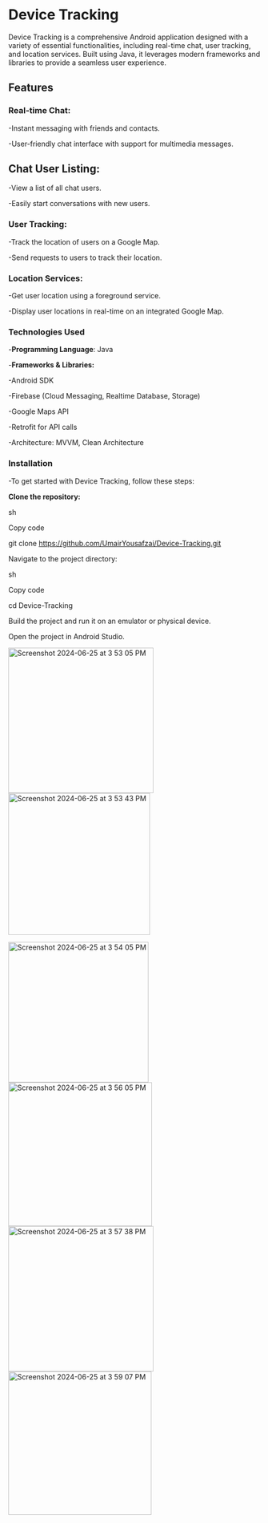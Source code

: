 # **Device Tracking**

Device Tracking is a comprehensive Android application designed with a variety of essential functionalities, including real-time chat, user tracking, and location services. Built using Java, it leverages modern frameworks and libraries to provide a seamless user experience.

## **Features**

### Real-time Chat:

-Instant messaging with friends and contacts.

-User-friendly chat interface with support for multimedia messages.

## Chat User Listing:

-View a list of all chat users.

-Easily start conversations with new users.

### User Tracking:

-Track the location of users on a Google Map.

-Send requests to users to track their location.

### Location Services:

-Get user location using a foreground service.

-Display user locations in real-time on an integrated Google Map.

### Technologies Used

-**Programming Language**: Java

-**Frameworks & Libraries:**

-Android SDK

-Firebase (Cloud Messaging, Realtime Database, Storage)

-Google Maps API

-Retrofit for API calls

-Architecture: MVVM, Clean Architecture

### Installation

-To get started with Device Tracking, follow these steps:

**Clone the repository:**

sh

Copy code

git clone https://github.com/UmairYousafzai/Device-Tracking.git

Navigate to the project directory:

sh

Copy code

cd Device-Tracking

Build the project and run it on an emulator or physical device.

Open the project in Android Studio.



<img width="290" alt="Screenshot 2024-06-25 at 3 53 05 PM" src="https://github.com/UmairYousafzai/Device-Tracking/assets/91127248/03e9c5fc-a4f0-4672-b4fb-5dc8c0b52409">  <img width="283" alt="Screenshot 2024-06-25 at 3 53 43 PM" src="https://github.com/UmairYousafzai/Device-Tracking/assets/91127248/a74170a9-ac74-4009-ad4e-6ebed9c1c271">

<img width="280" alt="Screenshot 2024-06-25 at 3 54 05 PM" src="https://github.com/UmairYousafzai/Device-Tracking/assets/91127248/fa5896d1-90ba-47a3-9dab-f7529594dcb9">  <img width="287" alt="Screenshot 2024-06-25 at 3 56 05 PM" src="https://github.com/UmairYousafzai/Device-Tracking/assets/91127248/d2a810cf-78a3-4751-ac52-1cb5590218ea">
<img width="290" alt="Screenshot 2024-06-25 at 3 57 38 PM" src="https://github.com/UmairYousafzai/Device-Tracking/assets/91127248/be617777-4d29-469a-a634-78d9a1c15875">  <img width="286" alt="Screenshot 2024-06-25 at 3 59 07 PM" src="https://github.com/UmairYousafzai/Device-Tracking/assets/91127248/c24ed9a2-7f2c-46bc-96be-77b6dd5f6bf6">

